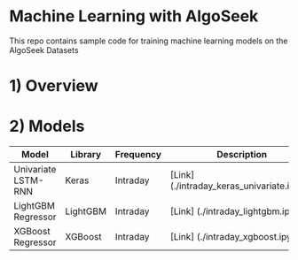 # Machine Learning with AlgoSeek
This repo contains sample code for training machine learning models on the AlgoSeek Datasets

# 1) Overview

# 2) Models

| Model | Library | Frequency | Description |
|-------|---------|-----------|-------------|
| Univariate LSTM-RNN | Keras | Intraday  | [Link] (./intraday_keras_univariate.ipynb) |
| LightGBM Regressor | LightGBM | Intraday | [Link] (./intraday_lightgbm.ipynb) |
| XGBoost Regressor | XGBoost | Intraday | [Link] (./intraday_xgboost.ipynb) |
